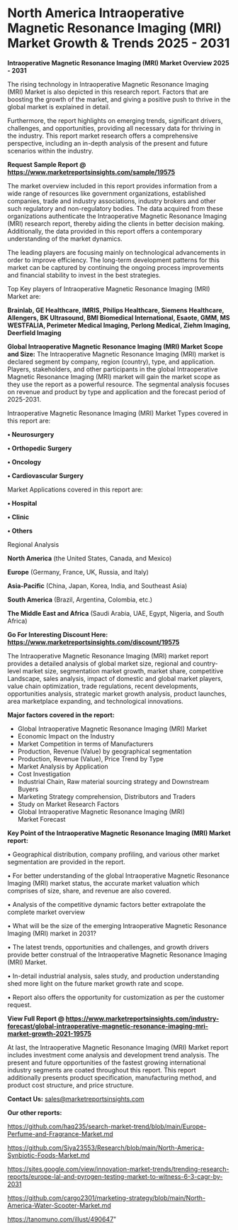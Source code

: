 # North America Intraoperative Magnetic Resonance Imaging (MRI) Market Growth & Trends 2025 - 2031

<Strong> Intraoperative Magnetic Resonance Imaging (MRI) Market Overview 2025 - 2031</strong>

The rising technology in Intraoperative Magnetic Resonance Imaging (MRI) Market is also depicted in this research report. Factors that are boosting the growth of the market, and giving a positive push to thrive in the global market is explained in detail.

Furthermore, the report highlights on emerging trends, significant drivers, challenges, and opportunities, providing all necessary data for thriving in the industry. This report market research offers a comprehensive perspective, including an in-depth analysis of the present and future scenarios within the industry.

<strong>Request Sample Report @ <a href=https://www.marketreportsinsights.com/sample/19575>https://www.marketreportsinsights.com/sample/19575</a></strong>

The market overview included in this report provides information from a wide range of resources like government organizations, established companies, trade and industry associations, industry brokers and other such regulatory and non-regulatory bodies. The data acquired from these organizations authenticate the Intraoperative Magnetic Resonance Imaging (MRI) research report, thereby aiding the clients in better decision making. Additionally, the data provided in this report offers a contemporary understanding of the market dynamics.

The leading players are focusing mainly on technological advancements in order to improve efficiency. The long-term development patterns for this market can be captured by continuing the ongoing process improvements and financial stability to invest in the best strategies.

Top Key players of Intraoperative Magnetic Resonance Imaging (MRI) Market are:

<strong>Brainlab, GE Healthcare, IMRIS, Philips Healthcare, Siemens Healthcare, Allengers, BK Ultrasound, BMI Biomedical International, Esaote, GMM, MS WESTFALIA, Perimeter Medical Imaging, Perlong Medical, Ziehm Imaging, Deerfield Imaging</strong>

<strong><b>Global Intraoperative Magnetic Resonance Imaging (MRI) Market Scope and Size:</b></strong>
The Intraoperative Magnetic Resonance Imaging (MRI) market is declared segment by company, region (country), type, and application. Players, stakeholders, and other participants in the global Intraoperative Magnetic Resonance Imaging (MRI) market will gain the market scope as they use the report as a powerful resource. The segmental analysis focuses on revenue and product by type and application and the forecast period of 2025-2031.

Intraoperative Magnetic Resonance Imaging (MRI) Market Types covered in this report are:

<strong>• Neurosurgery

• Orthopedic Surgery

• Oncology

• Cardiovascular Surgery</strong>

Market Applications covered in this report are:

<strong>• Hospital

• Clinic

• Others</strong> 

Regional Analysis

<strong>North America</strong> (the United States, Canada, and Mexico)

<strong>Europe</strong> (Germany, France, UK, Russia, and Italy)

<strong>Asia-Pacific</strong> (China, Japan, Korea, India, and Southeast Asia)

<strong>South America</strong> (Brazil, Argentina, Colombia, etc.)

<strong>The Middle East and Africa</strong> (Saudi Arabia, UAE, Egypt, Nigeria, and South Africa)

<strong>Go For Interesting Discount Here: <a href=https://www.marketreportsinsights.com/discount/19575>https://www.marketreportsinsights.com/discount/19575</a></strong>

The Intraoperative Magnetic Resonance Imaging (MRI) market report provides a detailed analysis of global market size, regional and country-level market size, segmentation market growth, market share, competitive Landscape, sales analysis, impact of domestic and global market players, value chain optimization, trade regulations, recent developments, opportunities analysis, strategic market growth analysis, product launches, area marketplace expanding, and technological innovations.

<strong><b>Major factors covered in the report:</b></strong>
<ul>
  <li>Global Intraoperative Magnetic Resonance Imaging (MRI) Market </li>
  <li>Economic Impact on the Industry</li>
  <li>Market Competition in terms of Manufacturers</li>
  <li>Production, Revenue (Value) by geographical segmentation</li>
  <li>Production, Revenue (Value), Price Trend by Type</li>
  <li>Market Analysis by Application</li>
  <li>Cost Investigation</li>
  <li>Industrial Chain, Raw material sourcing strategy and Downstream Buyers</li>
  <li>Marketing Strategy comprehension, Distributors and Traders</li>
  <li>Study on Market Research Factors</li>
  <li>Global Intraoperative Magnetic Resonance Imaging (MRI) Market Forecast</li>
</ul>

<strong><b>Key Point of the Intraoperative Magnetic Resonance Imaging (MRI) Market report:</b></strong>

• Geographical distribution, company profiling, and various other market segmentation are provided in the report.

• For better understanding of the global Intraoperative Magnetic Resonance Imaging (MRI) market status, the accurate market valuation which comprises of size, share, and revenue are also covered.

• Analysis of the competitive dynamic factors better extrapolate the complete market overview

• What will be the size of the emerging Intraoperative Magnetic Resonance Imaging (MRI) market in 2031?

• The latest trends, opportunities and challenges, and growth drivers provide better construal of the Intraoperative Magnetic Resonance Imaging (MRI) Market.

• In-detail industrial analysis, sales study, and production understanding shed more light on the future market growth rate and scope.

• Report also offers the opportunity for customization as per the customer request.

<strong><b>View Full Report @ <a href=https://www.marketreportsinsights.com/industry-forecast/global-intraoperative-magnetic-resonance-imaging-mri-market-growth-2021-19575>https://www.marketreportsinsights.com/industry-forecast/global-intraoperative-magnetic-resonance-imaging-mri-market-growth-2021-19575</a></b></strong>


At last, the Intraoperative Magnetic Resonance Imaging (MRI) Market report includes investment come analysis and development trend analysis. The present and future opportunities of the fastest growing international industry segments are coated throughout this report. This report additionally presents product specification, manufacturing method, and product cost structure, and price structure.

<strong>Contact Us:</strong>
sales@marketreportsinsights.com

<strong>Our other reports:</strong>

<a href=https://github.com/haq235/search-market-trend/blob/main/Europe-Perfume-and-Fragrance-Market.md>https://github.com/haq235/search-market-trend/blob/main/Europe-Perfume-and-Fragrance-Market.md</a>

<a href=https://github.com/Siya23553/Research/blob/main/North-America-Synbiotic-Foods-Market.md>https://github.com/Siya23553/Research/blob/main/North-America-Synbiotic-Foods-Market.md</a>

<a href=https://sites.google.com/view/innovation-market-trends/trending-research-reports/europe-lal-and-pyrogen-testing-market-to-witness-6-3-cagr-by-2031>https://sites.google.com/view/innovation-market-trends/trending-research-reports/europe-lal-and-pyrogen-testing-market-to-witness-6-3-cagr-by-2031</a>

<a href=https://github.com/cargo2301/marketing-strategy/blob/main/North-America-Water-Scooter-Market.md>https://github.com/cargo2301/marketing-strategy/blob/main/North-America-Water-Scooter-Market.md</a>

<a href=https://tanomuno.com/illust/490647>https://tanomuno.com/illust/490647</a>"
